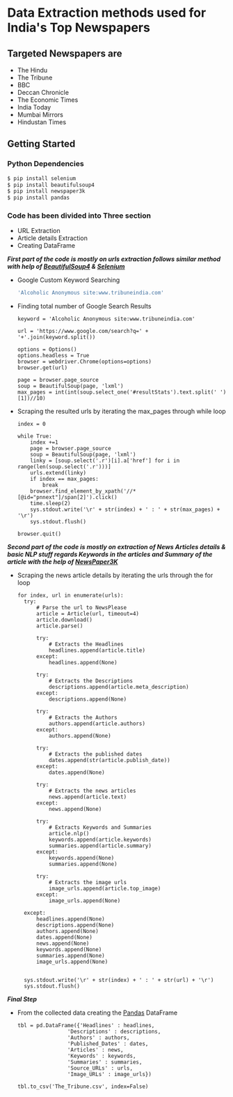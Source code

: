 # Data Extraction methods used for India's Top Newspapers

## Targeted Newspapers are

- The Hindu
- The Tribune
- BBC
- Deccan Chronicle
- The Economic Times
- India Today
- Mumbai Mirrors
- Hindustan Times

## Getting Started 

### Python Dependencies

```bash
$ pip install selenium
$ pip install beautifulsoup4
$ pip install newspaper3k
$ pip install pandas
```

### Code has been divided into Three section 

  * URL Extraction
  * Article details Extraction
  * Creating DataFrame

***First part of the code is mostly on urls extraction follows similar method with help of [BeautifulSoup4](https://www.crummy.com/software/BeautifulSoup/bs4/doc/) & [Selenium](https://selenium-python.readthedocs.io/)***

- Google Custom Keyword Searching
  
  ```bash
  'Alcoholic Anonymous site:www.tribuneindia.com'
  ```

- Finding total number of Google Search Results

   ```python3
  keyword = 'Alcoholic Anonymous site:www.tribuneindia.com'

  url = 'https://www.google.com/search?q=' + '+'.join(keyword.split())

  options = Options()
  options.headless = True
  browser = webdriver.Chrome(options=options)
  browser.get(url)
  
  page = browser.page_source
  soup = BeautifulSoup(page, 'lxml')
  max_pages = int(int(soup.select_one('#resultStats').text.split(' ')[1])//10)
  
   ```
   
- Scraping the resulted urls by iterating the max_pages through while loop  

    ```python3
    index = 0

    while True:
        index +=1
        page = browser.page_source
        soup = BeautifulSoup(page, 'lxml')
        linky = [soup.select('.r')[i].a['href'] for i in range(len(soup.select('.r')))]
        urls.extend(linky)
        if index == max_pages:
            break
        browser.find_element_by_xpath('//*[@id="pnnext"]/span[2]').click()
        time.sleep(2)
        sys.stdout.write('\r' + str(index) + ' : ' + str(max_pages) + '\r')
        sys.stdout.flush()

    browser.quit()
    ```
    
***Second part of the code is mostly on extraction of News Articles details & basic NLP stuff regards Keywords in the articles and Summary of the article with the help of [NewsPaper3K](https://pypi.org/project/newspaper3k/)***

- Scraping the news article details by iterating the urls through the for loop

    ```python3
    for index, url in enumerate(urls):
      try:
          # Parse the url to NewsPlease 
          article = Article(url, timeout=4)
          article.download()
          article.parse()

          try:
              # Extracts the Headlines 
              headlines.append(article.title)
          except:
              headlines.append(None)

          try:
              # Extracts the Descriptions
              descriptions.append(article.meta_description)
          except:
              descriptions.append(None)

          try:
              # Extracts the Authors
              authors.append(article.authors)
          except:
              authors.append(None)

          try:
              # Extracts the published dates
              dates.append(str(article.publish_date))
          except:
              dates.append(None)

          try:
              # Extracts the news articles
              news.append(article.text)
          except:
              news.append(None)

          try:
              # Extracts Keywords and Summaries
              article.nlp()
              keywords.append(article.keywords)
              summaries.append(article.summary)
          except:
              keywords.append(None)
              summaries.append(None)

          try:
              # Extracts the image urls
              image_urls.append(article.top_image)
          except:
              image_urls.append(None)

      except:
          headlines.append(None)
          descriptions.append(None)
          authors.append(None)
          dates.append(None)
          news.append(None)
          keywords.append(None)
          summaries.append(None)
          image_urls.append(None)


      sys.stdout.write('\r' + str(index) + ' : ' + str(url) + '\r')
      sys.stdout.flush()
    ```
    
***Final Step***

- From the collected data creating the [Pandas](https://pypi.org/project/pandas/) DataFrame

    ```python3
    tbl = pd.DataFrame({'Headlines' : headlines,
                    'Descriptions' : descriptions,
                    'Authors' : authors,
                    'Published_Dates' : dates, 
                    'Articles' : news,
                    'Keywords' : keywords,
                    'Summaries' : summaries,
                    'Source_URLs' : urls,
                    'Image_URLs' : image_urls})

    tbl.to_csv('The_Tribune.csv', index=False)
    ```

